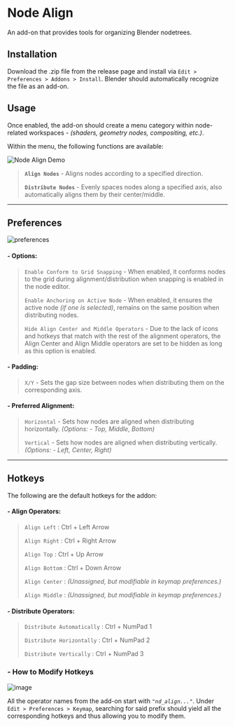# Node Align

An add-on that provides tools for organizing Blender nodetrees.

## Installation

Download the .zip file from the release page and install via `Edit > Preferences > Addons > Install`. Blender should automatically recognize the file as an add-on.

## Usage

Once enabled, the add-on should create a menu category within node-related workspaces - *(shaders, geometry nodes, compositing, etc.)*.

Within the menu, the following functions are available:

<img title="" src="https://user-images.githubusercontent.com/83491032/168917484-042fbf86-ee77-4039-b373-f7064494c039.gif" alt="Node Align Demo" data-align="center">

> **`Align Nodes`** - Aligns nodes according to a specified direction.
> 
> **`Distribute Nodes`** - Evenly spaces nodes along a specified axis, also automatically aligns them by their center/middle.

---

## Preferences

<img src="https://user-images.githubusercontent.com/83491032/178117985-d8add1cc-dbb5-4aca-b776-7c5b58412796.png" title="" alt="preferences" data-align="center">

#### - Options:

> `Enable Conform to Grid Snapping` - When enabled, it conforms nodes to the grid during alignment/distribution when snapping is enabled in the node editor.
> 
> `Enable Anchoring on Active Node` - When enabled, it ensures the active node *(if one is selected)*, remains on the same position when distributing nodes.
> 
> `Hide Align Center and Middle Operators` - Due to the lack of icons and hotkeys that match with the rest of the alignment operators, the Align Center and Align Middle operators are set to be hidden as long as this option is enabled.

#### - Padding:

> `X/Y` - Sets the gap size between nodes when distributing them on the corresponding axis.

#### - Preferred Alignment:

> `Horizontal` - Sets how nodes are aligned when distributing horizontally. 
> *(Options: - Top, Middle, Bottom)*
> 
> `Vertical` - Sets how nodes are aligned when distributing vertically. 
> *(Options: - Left, Center, Right)*

---

## Hotkeys

The following are the default hotkeys for the addon:

#### - Align Operators:

> `Align Left` : Ctrl + Left Arrow
> 
> `Align Right` : Ctrl + Right Arrow
> 
> `Align Top` : Ctrl + Up Arrow
> 
> `Align Bottom` : Ctrl + Down Arrow
> 
> `Align Center` : *(Unassigned, but modifiable in keymap preferences.)*
> 
> `Align Middle` : *(Unassigned, but modifiable in keymap preferences.)*

#### - Distribute Operators:

> `Distribute Automatically` : Ctrl + NumPad 1
> 
> `Distribute Horizontally` : Ctrl + NumPad 2
> 
> `Distribute Vertically` : Ctrl + NumPad 3

### - How to Modify Hotkeys

<img src="https://user-images.githubusercontent.com/83491032/178117961-98d19619-f1d3-4bff-aa89-528e8fb56950.png" title="" alt="image" data-align="center">

All the operator names from the add-on start with *`"nd_align..."`*. 
Under `Edit > Preferences > Keymap`, searching for said prefix should yield all the corresponding hotkeys and thus allowing you to modify them.
